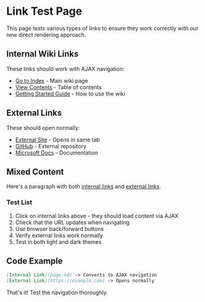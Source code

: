 # Link Test Page

This page tests various types of links to ensure they work correctly with our new direct rendering approach.

## Internal Wiki Links

These links should work with AJAX navigation:

- [Go to Index](index.md) - Main wiki page
- [View Contents](contents.md) - Table of contents
- [Getting Started Guide](getting-started.md) - How to use the wiki

## External Links

These should open normally:

- [External Site](https://www.example.com) - Opens in same tab
- [GitHub](https://github.com) - External repository
- [Microsoft Docs](https://docs.microsoft.com) - Documentation

## Mixed Content

Here's a paragraph with both [internal links](features.md) and [external links](https://stackoverflow.com).

### Test List

1. Click on internal links above - they should load content via AJAX
2. Check that the URL updates when navigating
3. Use browser back/forward buttons
4. Verify external links work normally
5. Test in both light and dark themes

## Code Example

```markdown
[Internal Link](page.md) -> Converts to AJAX navigation
[External Link](https://example.com) -> Opens normally
```

That's it! Test the navigation thoroughly.